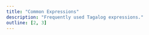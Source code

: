 ```yaml
---
title: "Common Expressions"
description: "Frequently used Tagalog expressions."
outline: [2, 3]
---
```

